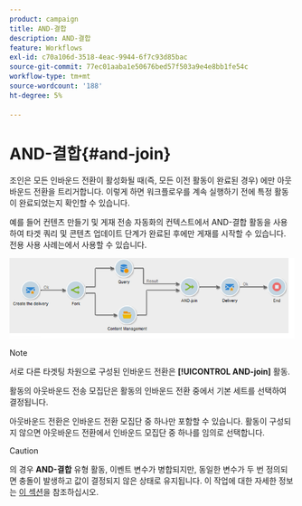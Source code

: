 ```yaml
---
product: campaign
title: AND-결합
description: AND-결합
feature: Workflows
exl-id: c70a106d-3518-4eac-9944-6f7c93d85bac
source-git-commit: 77ec01aaba1e50676bed57f503a9e4e8bb1fe54c
workflow-type: tm+mt
source-wordcount: '188'
ht-degree: 5%

---
```


# AND-결합{#and-join}



조인은 모든 인바운드 전환이 활성화될 때(즉, 모든 이전 활동이 완료된 경우) 에만 아웃바운드 전환을 트리거합니다. 이렇게 하면 워크플로우를 계속 실행하기 전에 특정 활동이 완료되었는지 확인할 수 있습니다.

예를 들어 컨텐츠 만들기 및 게재 전송 자동화의 컨텍스트에서 AND-결합 활동을 사용하여 타겟 쿼리 및 콘텐츠 업데이트 단계가 완료된 후에만 게재를 시작할 수 있습니다. 전용 사용 사례는에서 사용할 수 있습니다.

![](assets/and-join-usage.png)

>[!NOTE]
>
>서로 다른 타겟팅 차원으로 구성된 인바운드 전환은 **[!UICONTROL AND-join]** 활동.

활동의 아웃바운드 전송 모집단은 활동의 인바운드 전환 중에서 기본 세트를 선택하여 결정됩니다.

아웃바운드 전환은 인바운드 전환 모집단 중 하나만 포함할 수 있습니다. 활동이 구성되지 않으면 아웃바운드 전환에서 인바운드 모집단 중 하나를 임의로 선택합니다.

>[!CAUTION]
>
>의 경우 **AND-결합** 유형 활동, 이벤트 변수가 병합되지만, 동일한 변수가 두 번 정의되면 충돌이 발생하고 값이 결정되지 않은 상태로 유지됩니다. 이 작업에 대한 자세한 정보는 [이 섹션](javascript-scripts-and-templates.md#event-variables)을 참조하십시오.
